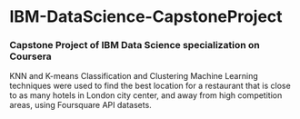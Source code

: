 # IBM-DataScience-CapstoneProject
<h3>Capstone Project of IBM Data Science specialization on Coursera</h3>
KNN and K-means Classification and Clustering Machine Learning techniques were used to find the best location for a restaurant that is close to as many hotels in London city center, and away from high competition areas, using Foursquare API datasets.
